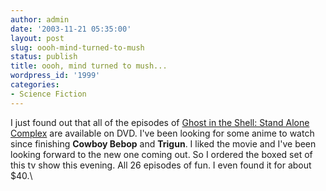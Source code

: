 ```yaml
---
author: admin
date: '2003-11-21 05:35:00'
layout: post
slug: oooh-mind-turned-to-mush
status: publish
title: oooh, mind turned to mush...
wordpress_id: '1999'
categories:
- Science Fiction
---
```


I just found out that all of the episodes of [Ghost in the Shell: Stand
Alone
Complex](http://www.destroy-all-monsters.com/sacepisodeguide.shtml) are
available on DVD. I've been looking for some anime to watch since
finishing **Cowboy Bebop** and **Trigun**. I liked the movie and I've
been looking forward to the new one coming out. So I ordered the boxed
set of this tv show this evening. All 26 episodes of fun. I even found
it for about $40.\

